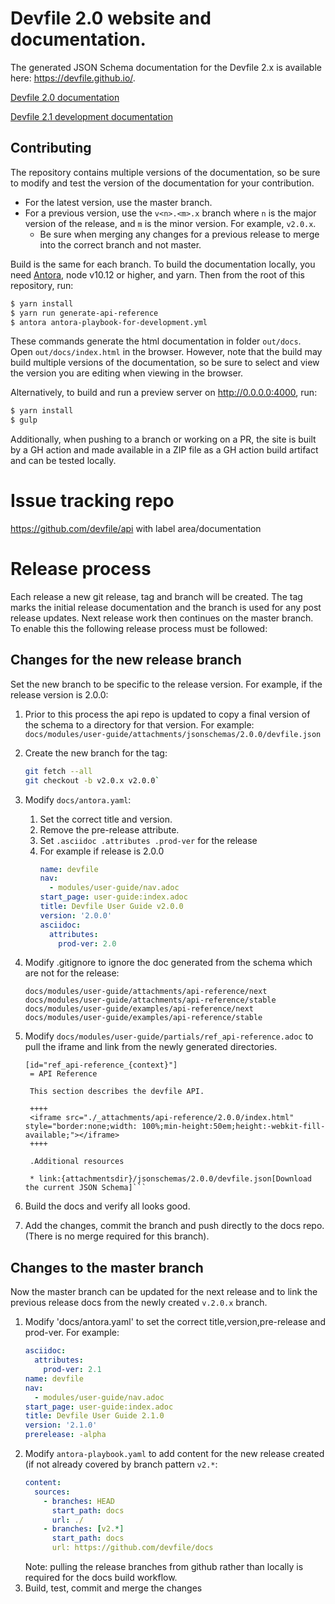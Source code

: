 # Devfile 2.0 website and documentation.

The generated JSON Schema documentation for the Devfile 2.x is available here: https://devfile.github.io/.

[Devfile 2.0 documentation](https://github.com/devfile/docs/blob/v2.0.x/docs/modules/user-guide/nav.adoc)

[Devfile 2.1 development documentation](https://github.com/devfile/docs/blob/master/docs/modules/user-guide/nav.adoc)

## Contributing

The repository contains multiple versions of the documentation, so be sure to modify and test the version of the documentation for your contribution.

- For the latest version, use the master branch.
- For a previous version, use the `v<n>.<m>.x` branch where `n` is the major version of the release, and `m` is the minor version. For example, `v2.0.x`.
  - Be sure when merging any changes for a previous release to merge into the correct branch and not master.

Build is the same for each branch. To build the documentation locally, you need [Antora](https://antora.org/), node v10.12 or higher, and yarn. Then from the root of this repository, run:

```bash
$ yarn install
$ yarn run generate-api-reference
$ antora antora-playbook-for-development.yml
```

These commands generate the html documentation in folder `out/docs`. Open `out/docs/index.html` in the browser. However, note that the build
may build multiple versions of the documentation, so be sure to select and view the version you are editing when viewing in the browser.

Alternatively, to build and run a preview server on http://0.0.0.0:4000, run:

```bash
$ yarn install
$ gulp
```

Additionally, when pushing to a branch or working on a PR, the site is built by a GH action and
made available in a ZIP file as a GH action build artifact and can be tested locally.

# Issue tracking repo

https://github.com/devfile/api with label area/documentation

# Release process

Each release a new git release, tag and branch will be created. The tag marks the initial release documentation
and the branch is used for any post release updates. Next release work then continues on the master branch.
To enable this the following release process must be followed:

## Changes for the new release branch

Set the new branch to be specific to the release version. For example, if the release version is 2.0.0:

1. Prior to this process the api repo is updated to copy a final version of the schema to a directory for that version. For example:
   `docs/modules/user-guide/attachments/jsonschemas/2.0.0/devfile.json`
1. Create the new branch for the tag:
   ```bash
   git fetch --all
   git checkout -b v2.0.x v2.0.0`
   ```
1. Modify `docs/antora.yaml`:
   1. Set the correct title and version.
   1. Remove the pre-release attribute.
   1. Set `.asciidoc .attributes .prod-ver` for the release
   1. For example if release is 2.0.0
      ```yaml
      name: devfile
      nav:
        - modules/user-guide/nav.adoc
      start_page: user-guide:index.adoc
      title: Devfile User Guide v2.0.0
      version: '2.0.0'
      asciidoc:
        attributes:
          prod-ver: 2.0
      ```
1. Modify .gitignore to ignore the doc generated from the schema which are not for the release:
   ```
   docs/modules/user-guide/attachments/api-reference/next
   docs/modules/user-guide/attachments/api-reference/stable
   docs/modules/user-guide/examples/api-reference/next
   docs/modules/user-guide/examples/api-reference/stable
   ```
1. Modify `docs/modules/user-guide/partials/ref_api-reference.adoc` to pull the iframe and link from the newly generated directories.

   ````
   [id="ref_api-reference_{context}"]
    = API Reference

    This section describes the devfile API.

    ++++
    <iframe src="./_attachments/api-reference/2.0.0/index.html" style="border:none;width: 100%;min-height:50em;height:-webkit-fill-available;"></iframe>
    ++++

    .Additional resources

    * link:{attachmentsdir}/jsonschemas/2.0.0/devfile.json[Download the current JSON Schema]```
   ````

1. Build the docs and verify all looks good.
1. Add the changes, commit the branch and push directly to the docs repo. (There is no merge required for this branch).

## Changes to the master branch

Now the master branch can be updated for the next release and to link the previous release docs
from the newly created `v.2.0.x` branch.

1. Modify 'docs/antora.yaml' to set the correct title,version,pre-release and prod-ver. For example:
   ```yaml
   asciidoc:
     attributes:
       prod-ver: 2.1
   name: devfile
   nav:
     - modules/user-guide/nav.adoc
   start_page: user-guide:index.adoc
   title: Devfile User Guide 2.1.0
   version: '2.1.0'
   prerelease: -alpha
   ```
1. Modify `antora-playbook.yaml` to add content for the new release created (if not already covered by branch pattern `v2.*`:
   ```yaml
   content:
     sources:
       - branches: HEAD
         start_path: docs
         url: ./
       - branches: [v2.*]
         start_path: docs
         url: https://github.com/devfile/docs
   ```
   Note: pulling the release branches from github rather than locally is required for the docs build workflow.
1. Build, test, commit and merge the changes
